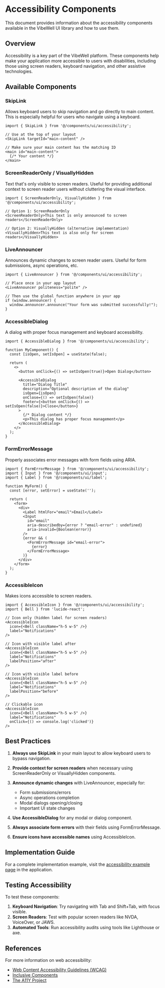# Accessibility Components

This document provides information about the accessibility components available in the VibeWell UI library and how to use them.

## Overview

Accessibility is a key part of the VibeWell platform. These components help make your application more accessible to users with disabilities, including those using screen readers, keyboard navigation, and other assistive technologies.

## Available Components

### SkipLink

Allows keyboard users to skip navigation and go directly to main content. This is especially helpful for users who navigate using a keyboard.

```tsx
import { SkipLink } from '@/components/ui/accessibility';

// Use at the top of your layout
<SkipLink targetId="main-content" />

// Make sure your main content has the matching ID
<main id="main-content">
  {/* Your content */}
</main>
```

### ScreenReaderOnly / VisuallyHidden

Text that's only visible to screen readers. Useful for providing additional context to screen reader users without cluttering the visual interface.

```tsx
import { ScreenReaderOnly, VisuallyHidden } from '@/components/ui/accessibility';

// Option 1: ScreenReaderOnly
<ScreenReaderOnly>This text is only announced to screen readers</ScreenReaderOnly>

// Option 2: VisuallyHidden (alternative implementation)
<VisuallyHidden>This text is also only for screen readers</VisuallyHidden>
```

### LiveAnnouncer

Announces dynamic changes to screen reader users. Useful for form submissions, async operations, etc.

```tsx
import { LiveAnnouncer } from '@/components/ui/accessibility';

// Place once in your app layout
<LiveAnnouncer politeness="polite" />

// Then use the global function anywhere in your app
if (window.announcer) {
  window.announcer.announce("Your form was submitted successfully!");
}
```

### AccessibleDialog

A dialog with proper focus management and keyboard accessibility.

```tsx
import { AccessibleDialog } from '@/components/ui/accessibility';

function MyComponent() {
  const [isOpen, setIsOpen] = useState(false);
  
  return (
    <>
      <button onClick={() => setIsOpen(true)}>Open Dialog</button>
      
      <AccessibleDialog
        title="Dialog Title"
        description="Optional description of the dialog"
        isOpen={isOpen}
        onClose={() => setIsOpen(false)}
        footer={<button onClick={() => setIsOpen(false)}>Close</button>}
      >
        {/* Dialog content */}
        <p>This dialog has proper focus management</p>
      </AccessibleDialog>
    </>
  );
}
```

### FormErrorMessage

Properly associates error messages with form fields using ARIA.

```tsx
import { FormErrorMessage } from '@/components/ui/accessibility';
import { Input } from '@/components/ui/input';
import { Label } from '@/components/ui/label';

function MyForm() {
  const [error, setError] = useState('');
  
  return (
    <form>
      <div>
        <Label htmlFor="email">Email</Label>
        <Input 
          id="email" 
          aria-describedby={error ? "email-error" : undefined}
          aria-invalid={Boolean(error)}
        />
        {error && (
          <FormErrorMessage id="email-error">
            {error}
          </FormErrorMessage>
        )}
      </div>
    </form>
  );
}
```

### AccessibleIcon

Makes icons accessible to screen readers.

```tsx
import { AccessibleIcon } from '@/components/ui/accessibility';
import { Bell } from 'lucide-react';

// Icon only (hidden label for screen readers)
<AccessibleIcon 
  icon={<Bell className="h-5 w-5" />} 
  label="Notifications"
/>

// Icon with visible label after
<AccessibleIcon 
  icon={<Bell className="h-5 w-5" />} 
  label="Notifications" 
  labelPosition="after"
/>

// Icon with visible label before
<AccessibleIcon 
  icon={<Bell className="h-5 w-5" />} 
  label="Notifications" 
  labelPosition="before"
/>

// Clickable icon
<AccessibleIcon 
  icon={<Bell className="h-5 w-5" />} 
  label="Notifications"
  onClick={() => console.log('clicked')}
/>
```

## Best Practices

1. **Always use SkipLink** in your main layout to allow keyboard users to bypass navigation.

2. **Provide context for screen readers** when necessary using ScreenReaderOnly or VisuallyHidden components.

3. **Announce dynamic changes** with LiveAnnouncer, especially for:
   - Form submissions/errors
   - Async operations completion
   - Modal dialogs opening/closing
   - Important UI state changes

4. **Use AccessibleDialog** for any modal or dialog component.

5. **Always associate form errors** with their fields using FormErrorMessage.

6. **Ensure icons have accessible names** using AccessibleIcon.

## Implementation Guide

For a complete implementation example, visit the [accessibility example page](/example/accessibility) in the application.

## Testing Accessibility

To test these components:

1. **Keyboard Navigation**: Try navigating with Tab and Shift+Tab, with focus visible.
2. **Screen Readers**: Test with popular screen readers like NVDA, VoiceOver, or JAWS.
3. **Automated Tools**: Run accessibility audits using tools like Lighthouse or axe.

## References

For more information on web accessibility:

- [Web Content Accessibility Guidelines (WCAG)](https://www.w3.org/WAI/standards-guidelines/wcag/)
- [Inclusive Components](https://inclusive-components.design/)
- [The A11Y Project](https://www.a11yproject.com/) 
